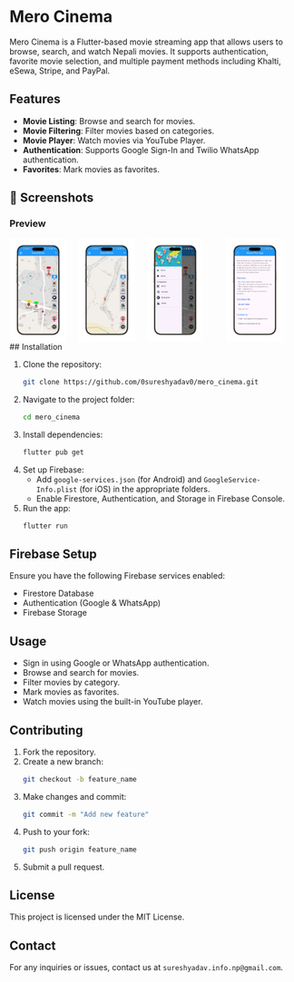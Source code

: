 # Mero Cinema

Mero Cinema is a Flutter-based movie streaming app that allows users to browse, search, and watch Nepali movies. It supports authentication, favorite movie selection, and multiple payment methods including Khalti, eSewa, Stripe, and PayPal.

## Features

- **Movie Listing**: Browse and search for movies.
- **Movie Filtering**: Filter movies based on categories.
- **Movie Player**: Watch movies via YouTube Player.
- **Authentication**: Supports Google Sign-In and Twilio WhatsApp authentication.
- **Favorites**: Mark movies as favorites.
## 📱 Screenshots

### Preview

<center>
<div style="display:flex;gap:20px;">
<img src="https://github.com/0sureshyadav0/asstets/blob/main/image1.png?raw=true" height = "20%" width="20%">
<img src="https://github.com/0sureshyadav0/asstets/blob/main/image2.png?raw=true" height = "20%" width="20%">
<img src="https://github.com/0sureshyadav0/asstets/blob/main/image3.png?raw=true" height = "20%" width="20%"><br>
<img src="https://github.com/0sureshyadav0/asstets/blob/main/image4.png?raw=true" height = "20%" width="20%">

   
</div>

</center>
## Installation

1. Clone the repository:
   ```sh
   git clone https://github.com/0sureshyadav0/mero_cinema.git
   ```
2. Navigate to the project folder:
   ```sh
   cd mero_cinema
   ```
3. Install dependencies:
   ```sh
   flutter pub get
   ```
4. Set up Firebase:
   - Add `google-services.json` (for Android) and `GoogleService-Info.plist` (for iOS) in the appropriate folders.
   - Enable Firestore, Authentication, and Storage in Firebase Console.
5. Run the app:
   ```sh
   flutter run
   ```

## Firebase Setup

Ensure you have the following Firebase services enabled:

- Firestore Database
- Authentication (Google & WhatsApp)
- Firebase Storage

## Usage

- Sign in using Google or WhatsApp authentication.
- Browse and search for movies.
- Filter movies by category.
- Mark movies as favorites.
- Watch movies using the built-in YouTube player.

## Contributing

1. Fork the repository.
2. Create a new branch:
   ```sh
   git checkout -b feature_name
   ```
3. Make changes and commit:
   ```sh
   git commit -m "Add new feature"
   ```
4. Push to your fork:
   ```sh
   git push origin feature_name
   ```
5. Submit a pull request.

## License

This project is licensed under the MIT License.

## Contact

For any inquiries or issues, contact us at `sureshyadav.info.np@gmail.com`.
